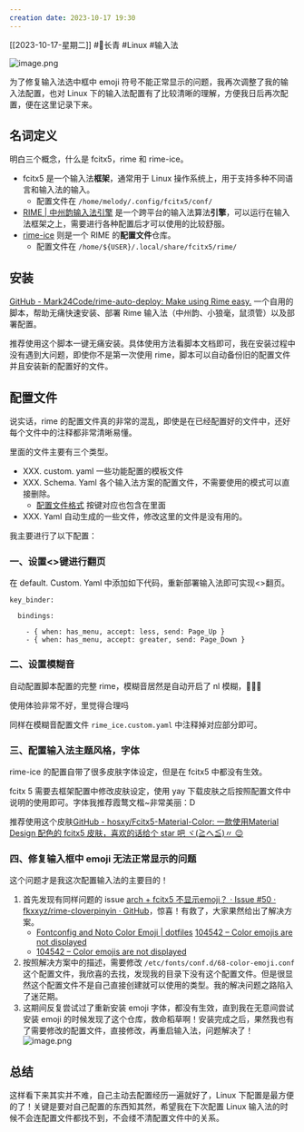 ```yaml
---
creation date: 2023-10-17 19:30
---
```

 [[2023-10-17-星期二]]  #🌲长青  #Linux #输入法

![image.png](https://jgox-image-1316409677.cos.ap-guangzhou.myqcloud.com/blog/20231017202248.png)


为了修复输入法选中框中 emoji 符号不能正常显示的问题，我再次调整了我的输入法配置，也对 Linux 下的输入法配置有了比较清晰的理解，方便我日后再次配置，便在这里记录下来。

## 名词定义

明白三个概念，什么是 fcitx5，rime 和 rime-ice。

- fcitx5 是一个输入法**框架**，通常用于 Linux 操作系统上，用于支持多种不同语言和输入法的输入。
	- 配置文件在  `/home/melody/.config/fcitx5/conf/`
- [RIME | 中州韵输入法引擎](https://rime.im/) 是一个跨平台的输入法算法**引擎**，可以运行在输入法框架之上，需要进行各种配置后才可以使用的比较舒服。
- [rime-ice](https://github.com/iDvel/rime-ice) 则是一个 RIME 的**配置文件**仓库。
	- 配置文件在 `/home/${USER}/.local/share/fcitx5/rime/`

## 安装

[GitHub - Mark24Code/rime-auto-deploy: Make using Rime easy.](https://github.com/Mark24Code/rime-auto-deploy) 一个自用的脚本，帮助无痛快速安装、部署 Rime 输入法（中州韵、小狼毫，鼠须管）以及部署配置。

推荐使用这个脚本一键无痛安装。具体使用方法看脚本文档即可，我在安装过程中没有遇到大问题，即使你不是第一次使用 rime，脚本可以自动备份旧的配置文件并且安装新的配置好的文件。

## 配置文件

说实话，rime 的配置文件真的非常的混乱，即使是在已经配置好的文件中，还好每个文件中的注释都非常清晰易懂。

里面的文件主要有三个类型。

- XXX. custom. yaml 一些功能配置的模板文件
- XXX. Schema. Yaml 各个输入法方案的配置文件，不需要使用的模式可以直接删除。
	- [配置文件格式](https://github.com/LEOYoon-Tsaw/Rime_collections/blob/master/Rime_description.md) 按键对应也包含在里面
- XXX. Yaml 自动生成的一些文件，修改这里的文件是没有用的。

我主要进行了以下配置：
### 一、设置<>键进行翻页

在 default. Custom. Yaml 中添加如下代码，重新部署输入法即可实现<>翻页。

```
key_binder:

  bindings:

    - { when: has_menu, accept: less, send: Page_Up }
    - { when: has_menu, accept: greater, send: Page_Down }
```

### 二、设置模糊音

自动配置脚本配置的完整 rime，模糊音居然是自动开启了 nl 模糊，🤔🤔🤔

使用体验非常不好，里觉得合理吗

同样在模糊音配置文件 `rime_ice.custom.yaml` 中注释掉对应部分即可。

### 三、配置输入法主题风格，字体

rime-ice 的配置自带了很多皮肤字体设定，但是在 fcitx5 中都没有生效。

fcitx 5 需要去框架配置中修改皮肤设定，使用 yay 下载皮肤之后按照配置文件中说明的使用即可。字体我推荐霞鹜文楷~非常美丽：D

推荐使用这个皮肤[GitHub - hosxy/Fcitx5-Material-Color: 一款使用Material Design 配色的 fcitx5 皮肤，喜欢的话给个 star 吧 ヾ(≧へ≦)〃 😉](https://github.com/hosxy/Fcitx5-Material-Color)


### 四、修复输入框中 emoji 无法正常显示的问题

这个问题才是我这次配置输入法的主要目的！

1. 首先发现有同样问题的 issue [arch + fcitx5 不显示emoji？ · Issue #50 · fkxxyz/rime-cloverpinyin · GitHub](https://github.com/fkxxyz/rime-cloverpinyin/issues/50)，惊喜！有救了，大家果然给出了解决方案。
    -  [Fontconfig and Noto Color Emoji | dotfiles](https://flammie.github.io/dotfiles/fontconfig.html) [104542 – Color emojis are not displayed](https://bugs.freedesktop.org/show_bug.cgi?id=104542)
    -  [104542 – Color emojis are not displayed](https://bugs.freedesktop.org/show_bug.cgi?id=104542)
2. 按照解决方案中的描述，需要修改 `/etc/fonts/conf.d/68-color-emoji.conf` 这个配置文件，我欣喜的去找，发现我的目录下没有这个配置文件。但是很显然这个配置文件不是自己直接创建就可以使用的类型。我的解决问题之路陷入了迷茫期。
3. 这期间反复尝试过了重新安装 emoji 字体，都没有生效，直到我在无意间尝试安装 emoji 的时候发现了这个仓库，救命稻草啊！安装完成之后，果然我也有了需要修改的配置文件，直接修改，再重启输入法，问题解决了！
    ![image.png](https://jgox-image-1316409677.cos.ap-guangzhou.myqcloud.com/blog/20231017201651.png)


## 总结

这样看下来其实并不难，自己主动去配置经历一遍就好了，Linux 下配置是最方便的了！关键是要对自己配置的东西知其然，希望我在下次配置 Linux 输入法的时候不会连配置文件都找不到，不会缕不清配置文件中的关系。









